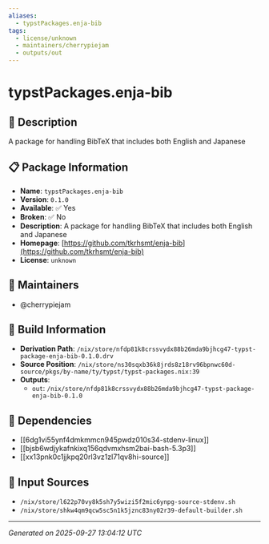 ```yaml
---
aliases:
  - typstPackages.enja-bib
tags:
  - license/unknown
  - maintainers/cherrypiejam
  - outputs/out
---
```


# typstPackages.enja-bib

## 📝 Description

A package for handling BibTeX that includes both English and Japanese

## 📋 Package Information

- **Name**: `typstPackages.enja-bib`
- **Version**: `0.1.0`
- **Available**: ✅ Yes
- **Broken**: ✅ No
- **Description**: A package for handling BibTeX that includes both English and Japanese
- **Homepage**: [https://github.com/tkrhsmt/enja-bib](https://github.com/tkrhsmt/enja-bib)
- **License**: `unknown`
## 👥 Maintainers

- @cherrypiejam


## 🔧 Build Information

- **Derivation Path**: `/nix/store/nfdp81k8crssvydx88b26mda9bjhcg47-typst-package-enja-bib-0.1.0.drv`
- **Source Position**: `/nix/store/ns30sqxb36k8jrds8z18rv96bpnwc60d-source/pkgs/by-name/ty/typst/typst-packages.nix:39`
- **Outputs**:
  - `out`:  `/nix/store/nfdp81k8crssvydx88b26mda9bjhcg47-typst-package-enja-bib-0.1.0`

## 🔗 Dependencies

- [[6dg1vi55ynf4dmkmmcn945pwdz010s34-stdenv-linux]]
- [[bjsb6wdjykafnkixq156qdvmxhsm2bai-bash-5.3p3]]
- [[xx13pnk0c1jjkpq20rl3vz1zl71qv8hi-source]]

## 📁 Input Sources

- `/nix/store/l622p70vy8k5sh7y5wizi5f2mic6ynpg-source-stdenv.sh`
- `/nix/store/shkw4qm9qcw5sc5n1k5jznc83ny02r39-default-builder.sh`

---
*Generated on 2025-09-27 13:04:12 UTC*
